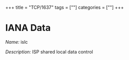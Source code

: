 +++
title = "TCP/1637"
tags = [""]
categories = [""]
+++

# IANA Data

_Name:_ islc

_Description:_ ISP shared local data control


